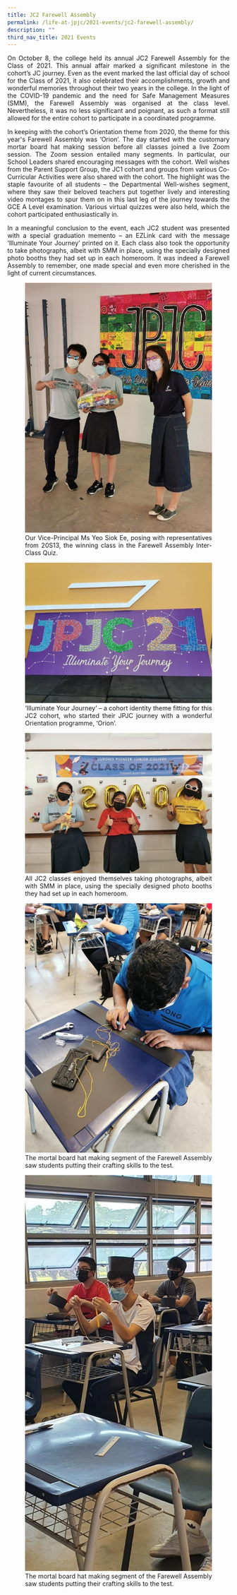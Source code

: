 ```yaml
---
title: JC2 Farewell Assembly
permalink: /life-at-jpjc/2021-events/jc2-farewell-assembly/
description: ""
third_nav_title: 2021 Events
---
```

<div align=justify>
<p>On October 8, the college held its annual JC2 Farewell Assembly for the Class of 2021. This annual affair marked a significant milestone in the cohort’s JC journey. Even as the event marked the last official day of school for the Class of 2021, it also celebrated their accomplishments, growth and wonderful memories throughout their two years in the college. In the light of the COVID-19 pandemic and the need for Safe Management Measures (SMM), the Farewell Assembly was organised at the class level. Nevertheless, it was no less significant and poignant, as such a format still allowed for the entire cohort to participate in a coordinated programme.</p>

<p>
In keeping with the cohort’s Orientation theme from 2020, the theme for this year's Farewell Assembly was ‘Orion’. The day started with the customary mortar board hat making session before all classes joined a live Zoom session. The Zoom session entailed many segments. In particular, our School Leaders shared encouraging messages with the cohort. Well wishes from the Parent Support Group, the JC1 cohort and groups from various Co-Curricular Activities were also shared with the cohort. The highlight was the staple favourite of all students – the Departmental Well-wishes segment, where they saw their beloved teachers put together lively and interesting video montages to spur them on in this last leg of the journey towards the GCE A Level examination. Various virtual quizzes were also held, which the cohort participated enthusiastically in.</p>

<p>
In a meaningful conclusion to the event, each JC2 student was presented with a special graduation memento – an EZLink card with the message ‘Illuminate Your Journey’ printed on it. Each class also took the opportunity to take photographs, albeit with SMM in place, using the specially designed photo booths they had set up in each homeroom. It was indeed a Farewell Assembly to remember, one made special and even more cherished in the light of current circumstances.</p>

<figure>
<img src="/images/jc2farewell1.jpg">
<figcaption>Our Vice-Principal Ms Yeo Siok Ee, posing with representatives from 20S13, the winning class in the Farewell Assembly Inter-Class Quiz.</figcaption>
</figure>

<figure>
<img src="/images/jc2farewell2.jpg">
<figcaption>‘Illuminate Your Journey’ – a cohort identity theme fitting for this JC2 cohort, who started their JPJC journey with a wonderful Orientation programme, ‘Orion’.</figcaption>
</figure>

<figure>
<img src="/images/jc2farewell3.jpg">
<figcaption>All JC2 classes enjoyed themselves taking photographs, albeit with SMM in place, using the specially designed photo booths they had set up in each homeroom.</figcaption>
</figure>

<figure>
<img src="/images/jc2farewell4.jpg">
<figcaption>The mortal board hat making segment of the Farewell Assembly saw students putting their crafting skills to the test.</figcaption>
</figure>

<figure>
<img src="/images/jc2farewell5.jpg">
<figcaption>The mortal board hat making segment of the Farewell Assembly saw students putting their crafting skills to the test.</figcaption>
</figure>